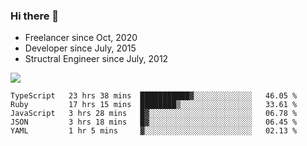 ### Hi there 👋

- Freelancer since Oct, 2020
- Developer since July, 2015
- Structral Engineer since July, 2012

<img src="https://github-readme-stats.vercel.app/api?username=an-lee&show_icons=true&icon_color=0366d6&text_color=24292e&bg_color=ffffff&hide_title=true" />

<!--START_SECTION:waka-->
```text
TypeScript   23 hrs 38 mins  ███████████▓░░░░░░░░░░░░░   46.05 % 
Ruby         17 hrs 15 mins  ████████▒░░░░░░░░░░░░░░░░   33.61 % 
JavaScript   3 hrs 28 mins   █▓░░░░░░░░░░░░░░░░░░░░░░░   06.78 % 
JSON         3 hrs 18 mins   █▓░░░░░░░░░░░░░░░░░░░░░░░   06.45 % 
YAML         1 hr 5 mins     ▓░░░░░░░░░░░░░░░░░░░░░░░░   02.13 % 
```
<!--END_SECTION:waka-->
